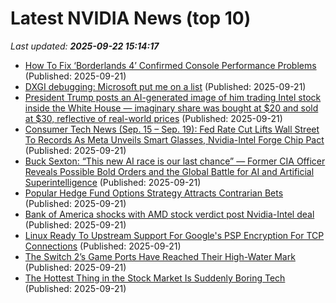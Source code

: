 # Latest NVIDIA News (top 10)
_Last updated: **2025-09-22 15:14:17**_

- [How To Fix ‘Borderlands 4’ Confirmed Console Performance Problems](https://www.forbes.com/sites/paultassi/2025/09/21/how-to-fix-borderlands-4-confirmed-console-performance-problems/) (Published: 2025-09-21)
- [DXGI debugging: Microsoft put me on a list](https://slugcat.systems/post/25-09-21-dxgi-debugging-microsoft-put-me-on-a-list/) (Published: 2025-09-21)
- [President Trump posts an AI-generated image of him trading Intel stock inside the White House — imaginary share was bought at $20 and sold at $30, reflective of real-world prices](https://www.tomshardware.com/tech-industry/president-trump-posts-an-ai-generated-image-of-him-trading-intel-stock-inside-the-white-house-imaginary-share-was-bought-at-usd20-and-sold-at-usd30-reflective-of-real-world-prices) (Published: 2025-09-21)
- [Consumer Tech News (Sep. 15 – Sep. 19): Fed Rate Cut Lifts Wall Street To Records As Meta Unveils Smart Glasses, Nvidia-Intel Forge Chip Pact](https://biztoc.com/x/7d544f080594e894) (Published: 2025-09-21)
- [Buck Sexton: “This new AI race is our last chance” — Former CIA Officer Reveals Possible Bold Orders and the Global Battle for AI and Artificial Superintelligence](https://www.globenewswire.com/news-release/2025/09/21/3153558/0/en/Buck-Sexton-This-new-AI-race-is-our-last-chance-Former-CIA-Officer-Reveals-Possible-Bold-Orders-and-the-Global-Battle-for-AI-and-Artificial-Superintelligence.html) (Published: 2025-09-21)
- [Popular Hedge Fund Options Strategy Attracts Contrarian Bets](https://finance.yahoo.com/news/popular-hedge-fund-options-strategy-140000142.html) (Published: 2025-09-21)
- [Bank of America shocks with AMD stock verdict post Nvidia-Intel deal](https://biztoc.com/x/c654825adaa4a671) (Published: 2025-09-21)
- [Linux Ready To Upstream Support For Google's PSP Encryption For TCP Connections](https://www.phoronix.com/news/PSP-Encryption-Linux-6.18) (Published: 2025-09-21)
- [The Switch 2’s Game Ports Have Reached Their High-Water Mark](https://gizmodo.com/star-wars-outlaws-switch-2-review-2000659483) (Published: 2025-09-21)
- [The Hottest Thing in the Stock Market Is Suddenly Boring Tech](https://finance.yahoo.com/news/hottest-thing-stock-market-suddenly-130007003.html) (Published: 2025-09-21)
